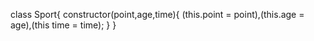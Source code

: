 class Sport{
    constructor(point,age,time){
        (this.point = point),(this.age = age),(this time = time);
    }
}